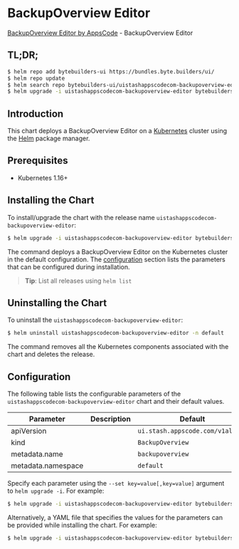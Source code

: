 # BackupOverview Editor

[BackupOverview Editor by AppsCode](https://byte.builders) - BackupOverview Editor

## TL;DR;

```bash
$ helm repo add bytebuilders-ui https://bundles.byte.builders/ui/
$ helm repo update
$ helm search repo bytebuilders-ui/uistashappscodecom-backupoverview-editor --version=v0.4.14
$ helm upgrade -i uistashappscodecom-backupoverview-editor bytebuilders-ui/uistashappscodecom-backupoverview-editor -n default --create-namespace --version=v0.4.14
```

## Introduction

This chart deploys a BackupOverview Editor on a [Kubernetes](http://kubernetes.io) cluster using the [Helm](https://helm.sh) package manager.

## Prerequisites

- Kubernetes 1.16+

## Installing the Chart

To install/upgrade the chart with the release name `uistashappscodecom-backupoverview-editor`:

```bash
$ helm upgrade -i uistashappscodecom-backupoverview-editor bytebuilders-ui/uistashappscodecom-backupoverview-editor -n default --create-namespace --version=v0.4.14
```

The command deploys a BackupOverview Editor on the Kubernetes cluster in the default configuration. The [configuration](#configuration) section lists the parameters that can be configured during installation.

> **Tip**: List all releases using `helm list`

## Uninstalling the Chart

To uninstall the `uistashappscodecom-backupoverview-editor`:

```bash
$ helm uninstall uistashappscodecom-backupoverview-editor -n default
```

The command removes all the Kubernetes components associated with the chart and deletes the release.

## Configuration

The following table lists the configurable parameters of the `uistashappscodecom-backupoverview-editor` chart and their default values.

|     Parameter      | Description |                   Default                   |
|--------------------|-------------|---------------------------------------------|
| apiVersion         |             | <code>ui.stash.appscode.com/v1alpha1</code> |
| kind               |             | <code>BackupOverview</code>                 |
| metadata.name      |             | <code>backupoverview</code>                 |
| metadata.namespace |             | <code>default</code>                        |


Specify each parameter using the `--set key=value[,key=value]` argument to `helm upgrade -i`. For example:

```bash
$ helm upgrade -i uistashappscodecom-backupoverview-editor bytebuilders-ui/uistashappscodecom-backupoverview-editor -n default --create-namespace --version=v0.4.14 --set apiVersion=ui.stash.appscode.com/v1alpha1
```

Alternatively, a YAML file that specifies the values for the parameters can be provided while
installing the chart. For example:

```bash
$ helm upgrade -i uistashappscodecom-backupoverview-editor bytebuilders-ui/uistashappscodecom-backupoverview-editor -n default --create-namespace --version=v0.4.14 --values values.yaml
```
